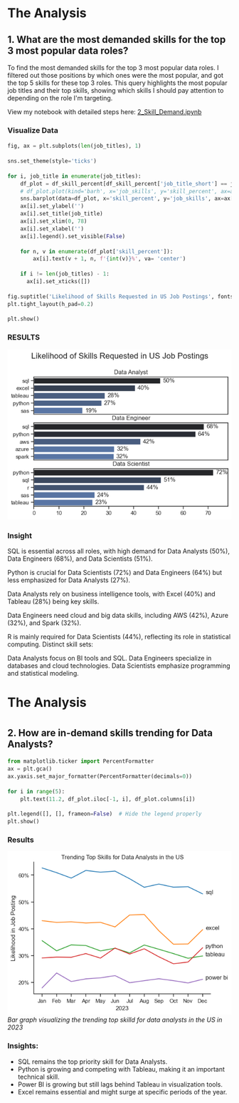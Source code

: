 # The Analysis

## 1.  What are the most demanded skills for the top 3 most popular data roles?

To find the most demanded skills for the top 3 most popular data roles. I filtered out those positions by which ones were the most popular, and got the top 5 skills for these top 3 roles. This query highlights the most popular job titles and their top skills, showing which skills I should pay attention to depending on the role I'm targeting.

View my notebook with detailed steps here:
[2_Skill_Demand.ipynb](3_Project/2_Skill_Demand.ipynb)


### Visualize Data

```python
fig, ax = plt.subplots(len(job_titles), 1)

sns.set_theme(style='ticks')

for i, job_title in enumerate(job_titles):
    df_plot = df_skill_percent[df_skill_percent['job_title_short'] == job_title].head(5)
    # df_plot.plot(kind='barh', x='job_skills', y='skill_percent', ax=ax[i],  title=job_title)
    sns.barplot(data=df_plot, x='skill_percent', y='job_skills', ax=ax[i], hue='skill_percent', palette='dark:b_r')
    ax[i].set_ylabel('')
    ax[i].set_title(job_title)
    ax[i].set_xlim(0, 78)
    ax[i].set_xlabel('')
    ax[i].legend().set_visible(False)

    for n, v in enumerate(df_plot['skill_percent']):
        ax[i].text(v + 1, n, f'{int(v)}%', va= 'center')

    if i != len(job_titles) - 1:
      ax[i].set_xticks([])

fig.suptitle('Likelihood of Skills Requested in US Job Postings', fontsize=16)
plt.tight_layout(h_pad=0.2)

plt.show() 
```

### RESULTS

![Visualization of Top Skills for Data Nerds](3_Project/images/skill_demand_all_data_roles.png)


### Insight

SQL is essential across all roles, with high demand for Data Analysts (50%), Data Engineers (68%), and Data Scientists (51%).

Python is crucial for Data Scientists (72%) and Data Engineers (64%) but less emphasized for Data Analysts (27%).

Data Analysts rely on business intelligence tools, with Excel (40%) and Tableau (28%) being key skills.

Data Engineers need cloud and big data skills, including AWS (42%), Azure (32%), and Spark (32%).

R is mainly required for Data Scientists (44%), reflecting its role in statistical computing.
Distinct skill sets:

Data Analysts focus on BI tools and SQL.
Data Engineers specialize in databases and cloud technologies.
Data Scientists emphasize programming and statistical modeling.


# The Analysis
# 
## 2.  How are in-demand skills trending for Data Analysts?

```python
from matplotlib.ticker import PercentFormatter
ax = plt.gca()
ax.yaxis.set_major_formatter(PercentFormatter(decimals=0))

for i in range(5):
    plt.text(11.2, df_plot.iloc[-1, i], df_plot.columns[i])

plt.legend([], [], frameon=False)  # Hide the legend properly
plt.show()
```

### Results
![Trending Top Skills for Data Analysts in the US](3_Project/images/top_trending_skills_for_DA.png)
*Bar graph visualizing the trending top skilld for data analysts in the US in 2023*

### Insights:
- SQL remains the top priority skill for Data Analysts.
- Python is growing and competing with Tableau, making it an important technical skill.
- Power BI is growing but still lags behind Tableau in visualization tools.
- Excel remains essential and might surge at specific periods of the year.